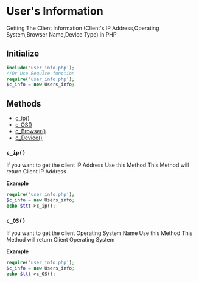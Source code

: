 # User's Information
Getting The Client Information (Client's IP Address,Operating System,Browser Name,Device Type) in PHP 

## Initialize
```php
include('user_info.php');
//Or Use Require function
require('user_info.php');
$c_info = new Users_info;
```
## Methods

* [c_ip()](#c_ip)
* [c_OS()](#c_OS)
* [c_Browser()](#c_Browser)
* [c_Device()](#c_Device)

### `c_ip()`
If you want to get the client IP Address Use this Method This Method will return Client IP Address

**Example**
```php
require('user_info.php');
$c_info = new Users_info;
echo $ttt->c_ip();
```


### `c_OS()`
If you want to get the client Operating System Name Use this Method This Method will return Client Operating System

**Example**
```php
require('user_info.php');
$c_info = new Users_info;
echo $ttt->c_OS();
```
